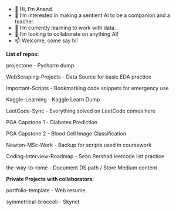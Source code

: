 - 👋 Hi, I’m Anand.
- 👀 I’m interested in making a sentient AI to be a companion and a teacher. 
- 🌱 I’m currently learning to work with data. 
- 💞️ I’m looking to collaborate on anything AI!
- 📫 Welcome, come say hi!

<!---
QuantumMonkey/QuantumMonkey is a ✨ special ✨ repository because its `README.md` (this file) appears on your GitHub profile.
You can click the Preview link to take a look at your changes.
--->


**List of repos:**


projectone - Pycharm dump

WebScraping-Projects - Data Source for basic EDA practice

Important-Scripts - Bookmarking code snippets for emergency use

Kaggle-Learning - Kaggle Learn Dump

LeetCode-Sync - Everything solved on LeetCode comes here

PGA Capstone 1 - Diabetes Prediction

PGA Capstone 2 - Blood Cell Image Classification

Newton-MSc-Work - Backup for scripts used in coursework

Coding-Interview-Roadmap - Sean Pershad leetcode list practice

the-way-to-rome - Document DS path / Store Medium content


**Private Projects with collaborators:**


portfolio-template - Web resume

symmetrical-broccoli - Skynet
